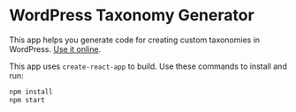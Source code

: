 # WordPress Taxonomy Generator

This app helps you generate code for creating custom taxonomies in WordPress. [Use it online](https://metabox.io/taxonomy-generator/).

This app uses `create-react-app` to build. Use these commands to install and run:

```js
npm install
npm start
```